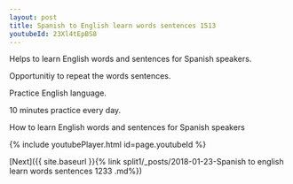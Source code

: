 ```yaml
---
layout: post
title: Spanish to English learn words sentences 1513 
youtubeId: 23Xl4tEpBS8
---
```

 
 
Helps to learn English words and sentences for Spanish speakers.

Opportunitiy to repeat the words sentences. 

Practice English language. 
 
10 minutes practice every day. 
 
How to learn English words and sentences for Spanish speakers 
 
{% include youtubePlayer.html id=page.youtubeId %}
 
 
[Next]({{ site.baseurl }}{% link  split1/_posts/2018-01-23-Spanish to english learn words sentences 1233 .md%})
 
